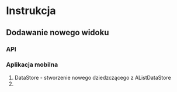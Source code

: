 # Instrukcja

## Dodawanie nowego widoku

### API

### Aplikacja mobilna
1. DataStore - stworzenie nowego dziedzczącego z AListDataStore
2. 